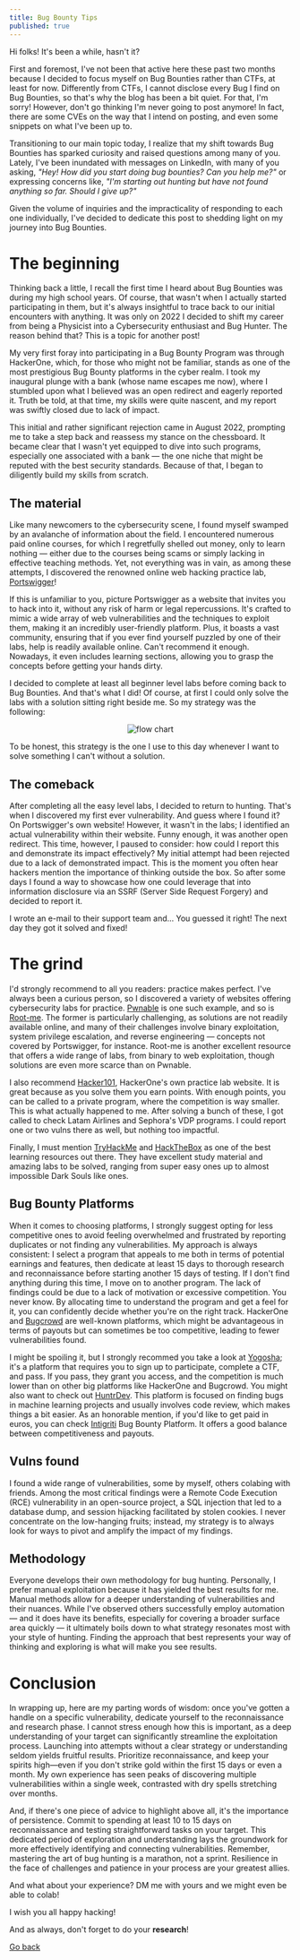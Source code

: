 ```yaml
---
title: Bug Bounty Tips
published: true
---
```


Hi folks! It's been a while, hasn't it?

First and foremost, I've not been that active here these past two months because I decided to focus myself on Bug Bounties rather than CTFs, at least for now. Differently from CTFs, I cannot disclose every Bug I find on Bug Bounties, so that's why the blog has been a bit quiet. For that, I'm sorry! However, don't go thinking I'm never going to post anymore! In fact, there are some CVEs on the way that I intend on posting, and even some snippets on what I've been up to.

Transitioning to our main topic today, I realize that my shift towards Bug Bounties has sparked curiosity and raised questions among many of you. Lately, I've been inundated with messages on LinkedIn, with many of you asking, _"Hey! How did you start doing bug bounties? Can you help me?"_ or expressing concerns like, _"I'm starting out hunting but have not found anything so far. Should I give up?"_

Given the volume of inquiries and the impracticality of responding to each one individually, I've decided to dedicate this post to shedding light on my journey into Bug Bounties. 

# The beginning

Thinking back a little, I recall the first time I heard about Bug Bounties was during my high school years. Of course, that wasn't when I actually started participating in them, but it's always insightful to trace back to our initial encounters with anything. It was only on 2022 I decided to shift my career from being a Physicist into a Cybersecurity enthusiast and Bug Hunter. The reason behind that? This is a topic for another post!

My very first foray into participating in a Bug Bounty Program was through HackerOne, which, for those who might not be familiar, stands as one of the most prestigious Bug Bounty platforms in the cyber realm. I took my inaugural plunge with a bank (whose name escapes me now), where I stumbled upon what I believed was an open redirect and eagerly reported it. Truth be told, at that time, my skills were quite nascent, and my report was swiftly closed due to lack of impact.

This initial and rather significant rejection came in August 2022, prompting me to take a step back and reassess my stance on the chessboard. It became clear that I wasn't yet equipped to dive into such programs, especially one associated with a bank — the one niche that might be reputed with the best security standards. Because of that, I began to diligently build my skills from scratch.

## The material

Like many newcomers to the cybersecurity scene, I found myself swamped by an avalanche of information about the field. I encountered numerous paid online courses, for which I regretfully shelled out money, only to learn nothing — either due to the courses being scams or simply lacking in effective teaching methods. Yet, not everything was in vain, as among these attempts, I discovered the renowned online web hacking practice lab, [Portswigger](https://portswigger.net)!

If this is unfamiliar to you, picture Portswigger as a website that invites you to hack into it, without any risk of harm or legal repercussions. It's crafted to mimic a wide array of web vulnerabilities and the techniques to exploit them, making it an incredibly user-friendly platform. Plus, it boasts a vast community, ensuring that if you ever find yourself puzzled by one of their labs, help is readily available online. Can't recommend it enough. Nowadays, it even includes learning sections, allowing you to grasp the concepts before getting your hands dirty.

I decided to complete at least all beginner level labs before coming back to Bug Bounties. And that's what I did! Of course, at first I could only solve the labs with a solution sitting right beside me. So my strategy was the following:

<div style="display: flex; justify-content: center; align-items: center;">
<img src="../assets/bbounty-mermaid.png" alt="flow chart">
</div>

To be honest, this strategy is the one I use to this day whenever I want to solve something I can't without a solution. 

## The comeback

After completing all the easy level labs, I decided to return to hunting. That's when I discovered my first ever vulnerability. And guess where I found it? On Portswigger's own website! However, it wasn't in the labs; I identified an actual vulnerability within their website. Funny enough, it was another open redirect. This time, however, I paused to consider: how could I report this and demonstrate its impact effectively? My initial attempt had been rejected due to a lack of demonstrated impact. This is the moment you often hear hackers mention the importance of thinking outside the box. So after some days I found a way to showcase how one could leverage that into information disclosure via an SSRF (Server Side Request Forgery) and decided to report it.

I wrote an e-mail to their support team and... You guessed it right! The next day they got it solved and fixed!

# The grind

I'd strongly recommend to all you readers: practice makes perfect. I've always been a curious person, so I discovered a variety of websites offering cybersecurity labs for practice. [Pwnable](https://pwnable.kr) is one such example, and so is [Root-me](https://www.root-me.org). The former is particularly challenging, as solutions are not readily available online, and many of their challenges involve binary exploitation, system privilege escalation, and reverse engineering — concepts not covered by Portswigger, for instance. Root-me is another excellent resource that offers a wide range of labs, from binary to web exploitation, though solutions are even more scarce than on Pwnable.

I also recommend [Hacker101](https://www.hacker101.com/), HackerOne's own practice lab website. It is great because as you solve them you earn points. With enough points, you can be called to a private program, where the competition is way smaller. This is what actually happened to me. After solving a bunch of these, I got called to check Latam Airlines and Sephora's VDP programs. I could report one or two vulns there as well, but nothing too impactful.

Finally, I must mention [TryHackMe](https://tryhackme.com/) and [HackTheBox](https://www.hackthebox.com/) as one of the best learning resources out there. They have excellent study material and amazing labs to be solved, ranging from super easy ones up to almost impossible Dark Souls like ones.

## Bug Bounty Platforms

When it comes to choosing platforms, I strongly suggest opting for less competitive ones to avoid feeling overwhelmed and frustrated by reporting duplicates or not finding any vulnerabilities. My approach is always consistent: I select a program that appeals to me both in terms of potential earnings and features, then dedicate at least 15 days to thorough research and reconnaissance before starting another 15 days of testing. If I don't find anything during this time, I move on to another program. The lack of findings could be due to a lack of motivation or excessive competition. You never know. By allocating time to understand the program and get a feel for it, you can confidently decide whether you're on the right track. HackerOne and [Bugcrowd](https://www.bugcrowd.com/) are well-known platforms, which might be advantageous in terms of payouts but can sometimes be too competitive, leading to fewer vulnerabilities found.

I might be spoiling it, but I strongly recommed you take a look at [Yogosha](https://yogosha.com); it's a platform that requires you to sign up to participate, complete a CTF, and pass. If you pass, they grant you access, and the competition is much lower than on other big platforms like HackerOne and Bugcrowd. You might also want to check out [HuntrDev](https://huntr.dev). This platform is focused on finding bugs in machine learning projects and usually involves code review, which makes things a bit easier. As an honorable mention, if you'd like to get paid in euros, you can check [Intigriti](https://www.intigriti.com/) Bug Bounty Platform. It offers a good balance between competitiveness and payouts.

## Vulns found

I found a wide range of vulnerabilities, some by myself, others colabing with friends. Among the most critical findings were a Remote Code Execution (RCE) vulnerability in an open-source project, a SQL injection that led to a database dump, and session hijacking facilitated by stolen cookies. I never concentrate on the low-hanging fruits; instead, my strategy is to always look for ways to pivot and amplify the impact of my findings.

## Methodology

Everyone develops their own methodology for bug hunting. Personally, I prefer manual exploitation because it has yielded the best results for me. Manual methods allow for a deeper understanding of vulnerabilities and their nuances. While I've observed others successfully employ automation — and it does have its benefits, especially for covering a broader surface area quickly — it ultimately boils down to what strategy resonates most with your style of hunting. Finding the approach that best represents your way of thinking and exploring is what will make you see results.

# Conclusion

In wrapping up, here are my parting words of wisdom: once you've gotten a handle on a specific vulnerability, dedicate yourself to the reconnaissance and research phase. I cannot stress enough how this is important, as a deep understanding of your target can significantly streamline the exploitation process. Launching into attempts without a clear strategy or understanding seldom yields fruitful results. Prioritize reconnaissance, and keep your spirits high—even if you don't strike gold within the first 15 days or even a month. My own experience has seen peaks of discovering multiple vulnerabilities within a single week, contrasted with dry spells stretching over months.

And, if there's one piece of advice to highlight above all, it's the importance of persistence. Commit to spending at least 10 to 15 days on reconnaissance and testing straightforward tasks on your target. This dedicated period of exploration and understanding lays the groundwork for more effectively identifying and connecting vulnerabilities. Remember, mastering the art of bug hunting is a marathon, not a sprint. Resilience in the face of challenges and patience in your process are your greatest allies.

And what about your experience? DM me with yours and we might even be able to colab!

I wish you all happy hacking!

And as always, don't forget to do your **research**!


<a href="/">Go back</a>

